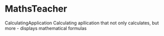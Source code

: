 # MathsTeacher
CalculatingApplication
Calculating apllication that not only calculates, but more - displays mathematical formulas
